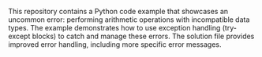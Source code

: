 This repository contains a Python code example that showcases an uncommon error: performing arithmetic operations with incompatible data types. The example demonstrates how to use exception handling (try-except blocks) to catch and manage these errors.  The solution file provides improved error handling, including more specific error messages.